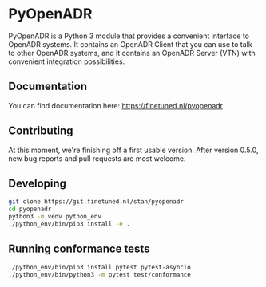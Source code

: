 # PyOpenADR

PyOpenADR is a Python 3 module that provides a convenient interface to OpenADR
systems. It contains an OpenADR Client that you can use to talk to other OpenADR
systems, and it contains an OpenADR Server (VTN) with convenient integration
possibilities.

## Documentation

You can find documentation here: https://finetuned.nl/pyopenadr

## Contributing

At this moment, we're finishing off a first usable version. After version 0.5.0,
new bug reports and pull requests are most welcome.

## Developing

```bash
git clone https://git.finetuned.nl/stan/pyopenadr
cd pyopenadr
python3 -m venv python_env
./python_env/bin/pip3 install -e .
```

## Running conformance tests

```bash
./python_env/bin/pip3 install pytest pytest-asyncio
./python_env/bin/python3 -m pytest test/conformance
```
